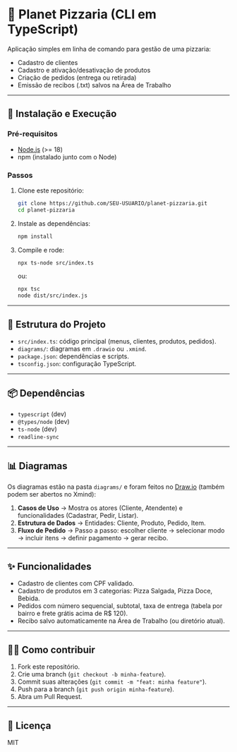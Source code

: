 # 🍕 Planet Pizzaria (CLI em TypeScript)

Aplicação simples em linha de comando para gestão de uma pizzaria:
- Cadastro de clientes
- Cadastro e ativação/desativação de produtos
- Criação de pedidos (entrega ou retirada)
- Emissão de recibos (.txt) salvos na Área de Trabalho

---

## 🚀 Instalação e Execução

### Pré-requisitos
- [Node.js](https://nodejs.org/) (>= 18)
- npm (instalado junto com o Node)

### Passos
1. Clone este repositório:
   ```bash
   git clone https://github.com/SEU-USUARIO/planet-pizzaria.git
   cd planet-pizzaria
   ```

2. Instale as dependências:
   ```bash
   npm install
   ```

3. Compile e rode:
   ```bash
   npx ts-node src/index.ts
   ```
   ou:
   ```bash
   npx tsc
   node dist/src/index.js
   ```

---

## 📂 Estrutura do Projeto

- `src/index.ts`: código principal (menus, clientes, produtos, pedidos).
- `diagrams/`: diagramas em `.drawio` ou `.xmind`.
- `package.json`: dependências e scripts.
- `tsconfig.json`: configuração TypeScript.

---

## 📦 Dependências

- `typescript` (dev)
- `@types/node` (dev)
- `ts-node` (dev)
- `readline-sync`

---

## 📊 Diagramas

Os diagramas estão na pasta `diagrams/` e foram feitos no [Draw.io](https://app.diagrams.net/) (também podem ser abertos no Xmind):

1. **Casos de Uso** → Mostra os atores (Cliente, Atendente) e funcionalidades (Cadastrar, Pedir, Listar).
2. **Estrutura de Dados** → Entidades: Cliente, Produto, Pedido, Item.
3. **Fluxo de Pedido** → Passo a passo: escolher cliente → selecionar modo → incluir itens → definir pagamento → gerar recibo.

---

## ✨ Funcionalidades

- Cadastro de clientes com CPF validado.
- Cadastro de produtos em 3 categorias: Pizza Salgada, Pizza Doce, Bebida.
- Pedidos com número sequencial, subtotal, taxa de entrega (tabela por bairro e frete grátis acima de R$ 120).
- Recibo salvo automaticamente na Área de Trabalho (ou diretório atual).

---

## 👨‍💻 Como contribuir

1. Fork este repositório.
2. Crie uma branch (`git checkout -b minha-feature`).
3. Commit suas alterações (`git commit -m "feat: minha feature"`).
4. Push para a branch (`git push origin minha-feature`).
5. Abra um Pull Request.

---

## 📜 Licença

MIT

